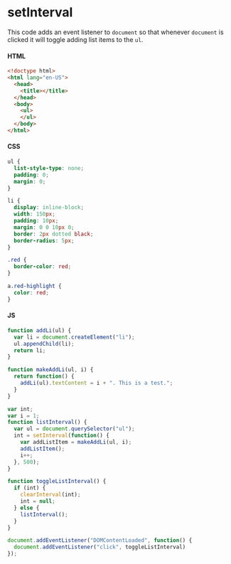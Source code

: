 # setInterval
This code adds an event listener to `document` so that whenever `document` is clicked it will toggle adding list items to the `ul`.
#### HTML
```html
<!doctype html>
<html lang="en-US">
  <head>
    <title></title>
  </head>
  <body>
    <ul>
    </ul>
  </body>
</html>
```
#### CSS
```css
ul {
  list-style-type: none;
  padding: 0;
  margin: 0;
}

li {
  display: inline-block;
  width: 150px;
  padding: 10px;
  margin: 0 0 10px 0;
  border: 2px dotted black;
  border-radius: 5px;
}

.red {
  border-color: red;
}

a.red-highlight {
  color: red;
}
```
#### JS
```javascript
function addLi(ul) {
  var li = document.createElement("li");
  ul.appendChild(li);
  return li;
}

function makeAddLi(ul, i) {
  return function() {
    addLi(ul).textContent = i + ". This is a test.";
  }
}

var int;
var i = 1;
function listInterval() {
  var ul = document.querySelector("ul");
  int = setInterval(function() {
    var addListItem = makeAddLi(ul, i);
    addListItem();
    i++;
  }, 500);
}

function toggleListInterval() {
  if (int) {
    clearInterval(int);
    int = null;
  } else {
    listInterval();
  }
}

document.addEventListener("DOMContentLoaded", function() {
  document.addEventListener("click", toggleListInterval)
});
```
